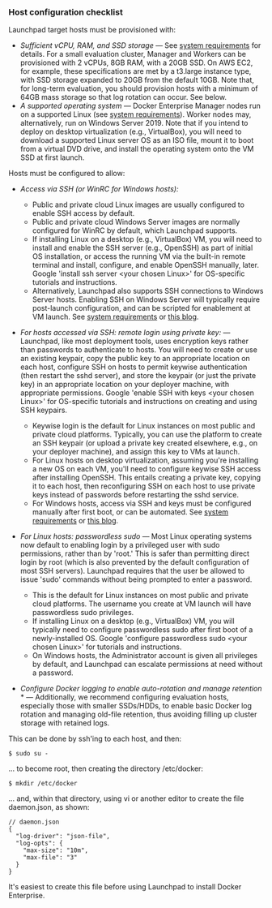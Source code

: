 ### Host configuration checklist

Launchpad target hosts must be provisioned with:

* _Sufficient vCPU, RAM, and SSD storage_ &mdash; See [system requirements](system-requirements.md) for details. For a small evaluation cluster, Manager and Workers can be provisioned with 2 vCPUs, 8GB RAM, with a 20GB SSD. On AWS EC2, for example, these specifications are met by a t3.large instance type, with SSD storage expanded to 20GB from the default 10GB. Note that, for long-term evaluation, you should provision hosts with a minimum of 64GB mass storage so that log rotation can occur. See below.
* _A supported operating system_ &mdash; Docker Enterprise Manager nodes run on a supported Linux (see [system requirements](system-requirements.md)). Worker nodes may, alternatively, run on Windows Server 2019. Note that if you intend to deploy on desktop virtualization (e.g., VirtualBox), you will need to download a supported Linux server OS as an ISO file, mount it to boot from a virtual DVD drive, and install the operating system onto the VM SSD at first launch.

Hosts must be configured to allow:

* _Access via SSH (or WinRC for Windows hosts):_
  - Public and private cloud Linux images are usually configured to enable SSH access by default.
  - Public and private cloud Windows Server images are normally configured for WinRC by default, which Launchpad supports.
  - If installing Linux on a desktop (e.g., VirtualBox) VM, you will need to install and enable the SSH server (e.g., OpenSSH) as part of initial OS installation, or access the running VM via the built-in remote terminal and install, configure, and enable OpenSSH manually, later. Google 'install ssh server &lt;your chosen Linux&gt;' for OS-specific tutorials and instructions.
  - Alternatively, Launchpad also supports SSH connections to Windows Server hosts. Enabling SSH on Windows Server will typically require post-launch configuration, and can be scripted for enablement at VM launch. See [system requirements](system-requirements.md) or [this blog](https://www.mirantis.com/blog/today-i-learned-how-to-enable-ssh-with-keypair-login-on-windows-server-2019/).


* _For hosts accessed via SSH: remote login using private key:_ &mdash; Launchpad, like most deployment tools, uses encryption keys rather than passwords to authenticate to hosts. You will need to create or use an existing keypair, copy the public key to an appropriate location on each host, configure SSH on hosts to permit keywise authentication (then restart the sshd server), and store the keypair (or just the private key) in an appropriate location on your deployer machine, with appropriate permissions. Google 'enable SSH with keys &lt;your chosen Linux&gt;' for OS-specific tutorials and instructions on creating and using SSH keypairs.
  - Keywise login is the default for Linux instances on most public and private cloud platforms. Typically, you can use the platform to create an SSH keypair (or upload a private key created elsewhere, e.g., on your deployer machine), and assign this key to VMs at launch.
  - For Linux hosts on desktop virtualization, assuming you're installing a new OS on each VM, you'll need to configure keywise SSH access after installing OpenSSH. This entails creating a private key, copying it to each host, then reconfiguring SSH on each host to use private keys instead of passwords before restarting the sshd service.
  - For Windows hosts, access via SSH and keys must be configured manually after first boot, or can be automated. See [system requirements](system-requirements.md) or [this blog](https://www.mirantis.com/blog/today-i-learned-how-to-enable-ssh-with-keypair-login-on-windows-server-2019/).


* _For Linux hosts: passwordless sudo_ &mdash; Most Linux operating systems now default to enabling login by a privileged user with sudo permissions, rather than by 'root.' This is safer than permitting direct login by root (which is also prevented by the default configuration of most SSH servers). Launchpad requires that the user be allowed to issue 'sudo' commands without being prompted to enter a password.
  - This is the default for Linux instances on most public and private cloud platforms. The username you create at VM launch will have passwordless sudo privileges.
  - If installing Linux on a desktop (e.g., VirtualBox) VM, you will typically need to configure passwordless sudo after first boot of a newly-installed OS. Google 'configure passwordless sudo &lt;your chosen Linux&gt;' for tutorials and instructions.
  - On Windows hosts, the Administrator account is given all privileges by default, and Launchpad can escalate permissions at need without a password.

* _Configure Docker logging to enable auto-rotation and manage retention_ * &mdash; Additionally, we recommend configuring evaluation hosts, especially those with smaller SSDs/HDDs, to enable basic Docker log rotation and managing old-file retention, thus avoiding filling up cluster storage with retained logs.

This can be done by ssh'ing to each host, and then:

```
$ sudo su -
```

... to become root, then creating the directory /etc/docker:

```
$ mkdir /etc/docker
```

... and, within that directory, using vi or another editor to create the file daemon.json, as shown:

```
// daemon.json
{
  "log-driver": "json-file",
  "log-opts": {
    "max-size": "10m",
    "max-file": "3"
  }
}
```
It's easiest to create this file before using Launchpad to install Docker Enterprise.
